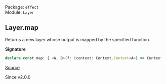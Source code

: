 Package: `effect`<br />
Module: `Layer`<br />

## Layer.map

Returns a new layer whose output is mapped by the specified function.

**Signature**

```ts
declare const map: { <A, B>(f: (context: Context.Context<A>) => Context.Context<B>): <E, R>(self: Layer<A, E, R>) => Layer<B, E, R>; <A, E, R, B>(self: Layer<A, E, R>, f: (context: Context.Context<A>) => Context.Context<B>): Layer<B, E, R>; }
```

[Source](https://github.com/Effect-TS/effect/tree/main/packages/effect/src/Layer.ts#L429)

Since v2.0.0